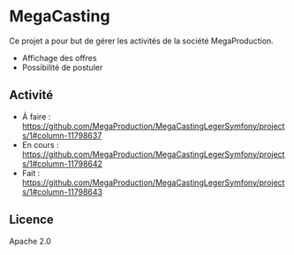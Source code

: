 # MegaCasting

Ce projet a pour but de gérer les activités de la société MegaProduction.

- Affichage des offres
- Possibilité de postuler

## Activité

- À faire : https://github.com/MegaProduction/MegaCastingLegerSymfony/projects/1#column-11798637
- En cours : https://github.com/MegaProduction/MegaCastingLegerSymfony/projects/1#column-11798642
- Fait : https://github.com/MegaProduction/MegaCastingLegerSymfony/projects/1#column-11798643

Licence
----

Apache 2.0
